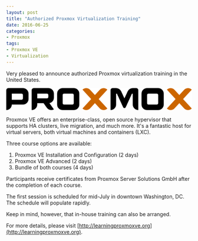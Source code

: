 ```yaml
---
layout: post
title: "Authorized Proxmox Virtualization Training"
date: 2016-06-25
categories:
- Proxmox
tags:
- Proxmox VE
- Virtualization
---
```


Very pleased to announce authorized Proxmox virtualization training in the United States.

<p class="rtecenter"><center><img src="/images/Proxmox-logo-600px.png" /></center></p>

Proxmox VE offers an enterprise-class, open source hypervisor that supports HA clusters, live migration, and much more. It's a fantastic host for virtual servers, both virtual machines and containers (LXC).

Three course options are available:

1. Proxmox VE Installation and Configuration (2 days)
2. Proxmox VE Advanced (2 days)
3. Bundle of both courses (4 days)

Participants receive certificates from Proxmox Server Solutions GmbH after the completion of each course.

The first session is scheduled for mid-July in downtown Washington, DC. The schedule will populate rapidly.

Keep in mind, however, that in-house training can also be arranged.

For more details, please visit [http://learningproxmoxve.org](http://learningproxmoxve.org).
